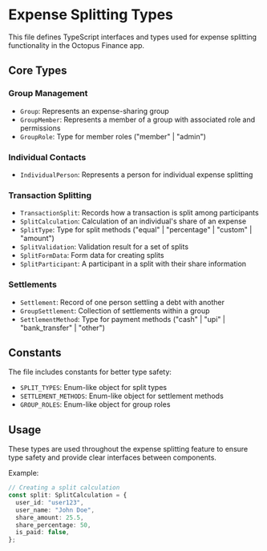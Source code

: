 # Expense Splitting Types

This file defines TypeScript interfaces and types used for expense splitting functionality in the Octopus Finance app.

## Core Types

### Group Management

- `Group`: Represents an expense-sharing group
- `GroupMember`: Represents a member of a group with associated role and permissions
- `GroupRole`: Type for member roles ("member" | "admin")

### Individual Contacts

- `IndividualPerson`: Represents a person for individual expense splitting

### Transaction Splitting

- `TransactionSplit`: Records how a transaction is split among participants
- `SplitCalculation`: Calculation of an individual's share of an expense
- `SplitType`: Type for split methods ("equal" | "percentage" | "custom" | "amount")
- `SplitValidation`: Validation result for a set of splits
- `SplitFormData`: Form data for creating splits
- `SplitParticipant`: A participant in a split with their share information

### Settlements

- `Settlement`: Record of one person settling a debt with another
- `GroupSettlement`: Collection of settlements within a group
- `SettlementMethod`: Type for payment methods ("cash" | "upi" | "bank_transfer" | "other")

## Constants

The file includes constants for better type safety:

- `SPLIT_TYPES`: Enum-like object for split types
- `SETTLEMENT_METHODS`: Enum-like object for settlement methods
- `GROUP_ROLES`: Enum-like object for group roles

## Usage

These types are used throughout the expense splitting feature to ensure type safety and provide clear interfaces between components.

Example:

```typescript
// Creating a split calculation
const split: SplitCalculation = {
  user_id: "user123",
  user_name: "John Doe",
  share_amount: 25.5,
  share_percentage: 50,
  is_paid: false,
};
```
